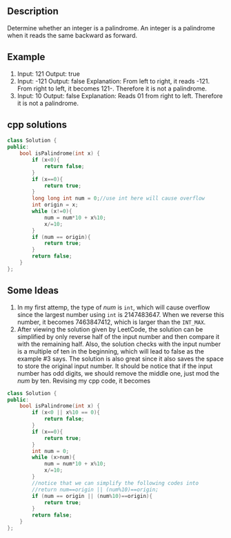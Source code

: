 Description
--
Determine whether an integer is a palindrome. An integer is a palindrome when it reads the same backward as forward.

Example
--
1. Input: 121 Output: true
2. Input: -121 Output: false Explanation: From left to right, it reads -121. From right to left, it becomes 121-. Therefore it is not a palindrome.
3. Input: 10 Output: false Explanation: Reads 01 from right to left. Therefore it is not a palindrome.

cpp solutions
--
```cpp
class Solution {
public:
    bool isPalindrome(int x) {
        if (x<0){
            return false;
        }
        if (x==0){
            return true;
        }
        long long int num = 0;//use int here will cause overflow
        int origin = x;
        while (x!=0){
            num = num*10 + x%10;
            x/=10;
        }
        if (num == origin){
            return true;
        } 
        return false; 
    }
};
```

Some Ideas
---
1. In my first attemp, the type of *num* is `int`, which will cause overflow since the largest number using `int` is 2147483647. When we reverse this number, it becomes 7463847412, which is larger than the `INT_MAX`.
2. After viewing the solution given by LeetCode, the solution can be simplified by only reverse half of the input number and then compare it with the remaining half. Also, the solution checks with the input number is a multiple of ten in the beginning, which will lead to false as the example #3 says. The solution is also great since it also saves the space to store the original input number. It should be notice that if the input number has odd digits, we should remove the middle one, just mod the *num* by ten. Revising my cpp code, it becomes

```cpp
class Solution {
public:
    bool isPalindrome(int x) {
        if (x<0 || x%10 == 0){
            return false;
        }
        if (x==0){
            return true;
        }
        int num = 0;
        while (x>num){
            num = num*10 + x%10;
            x/=10;
        }
        //notice that we can simplify the following codes into
        //return num==origin || (num%10)==origin;
        if (num == origin || (num%10)==origin){
            return true;
        } 
        return false; 
    }
};
```

